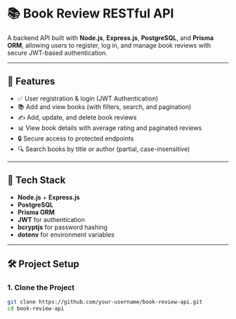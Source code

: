 # 📚 Book Review RESTful API

A backend API built with **Node.js**, **Express.js**, **PostgreSQL**, and **Prisma ORM**, allowing users to register, log in, and manage book reviews with secure JWT-based authentication.

---

## 🚀 Features

- ✅ User registration & login (JWT Authentication)
- 📚 Add and view books (with filters, search, and pagination)
- ✍️ Add, update, and delete book reviews
- 📊 View book details with average rating and paginated reviews
- 🔒 Secure access to protected endpoints
- 🔍 Search books by title or author (partial, case-insensitive)

---

## 🧰 Tech Stack

- **Node.js** + **Express.js**
- **PostgreSQL**
- **Prisma ORM**
- **JWT** for authentication
- **bcryptjs** for password hashing
- **dotenv** for environment variables

---

## 🛠️ Project Setup

### 1. Clone the Project

```bash
git clone https://github.com/your-username/book-review-api.git
cd book-review-api
